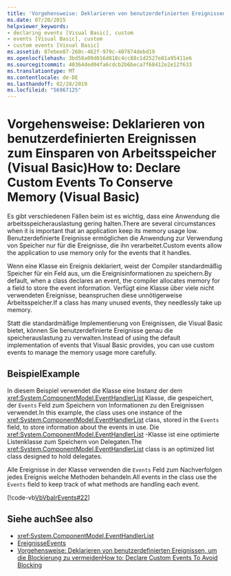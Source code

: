 ```yaml
---
title: 'Vorgehensweise: Deklarieren von benutzerdefinierten Ereignissen zum Einsparen von Arbeitsspeicher (Visual Basic)'
ms.date: 07/20/2015
helpviewer_keywords:
- declaring events [Visual Basic], custom
- events [Visual Basic], custom
- custom events [Visual Basic]
ms.assetid: 87ebee87-260c-462f-979c-407874debd19
ms.openlocfilehash: 3bd58a09d016d818c4cc88c1d2527e81a95411e6
ms.sourcegitcommit: 40364ded04fa6cdcb2b6beca7f68412e2e12f633
ms.translationtype: MT
ms.contentlocale: de-DE
ms.lasthandoff: 02/28/2019
ms.locfileid: "56967125"
---
```

# <a name="how-to-declare-custom-events-to-conserve-memory-visual-basic"></a><span data-ttu-id="849b4-102">Vorgehensweise: Deklarieren von benutzerdefinierten Ereignissen zum Einsparen von Arbeitsspeicher (Visual Basic)</span><span class="sxs-lookup"><span data-stu-id="849b4-102">How to: Declare Custom Events To Conserve Memory (Visual Basic)</span></span>
<span data-ttu-id="849b4-103">Es gibt verschiedenen Fällen beim ist es wichtig, dass eine Anwendung die arbeitsspeicherauslastung gering halten.</span><span class="sxs-lookup"><span data-stu-id="849b4-103">There are several circumstances when it is important that an application keep its memory usage low.</span></span> <span data-ttu-id="849b4-104">Benutzerdefinierte Ereignisse ermöglichen die Anwendung zur Verwendung von Speicher nur für die Ereignisse, die ihn verarbeitet.</span><span class="sxs-lookup"><span data-stu-id="849b4-104">Custom events allow the application to use memory only for the events that it handles.</span></span>  
  
 <span data-ttu-id="849b4-105">Wenn eine Klasse ein Ereignis deklariert, weist der Compiler standardmäßig Speicher für ein Feld aus, um die Ereignisinformationen zu speichern.</span><span class="sxs-lookup"><span data-stu-id="849b4-105">By default, when a class declares an event, the compiler allocates memory for a field to store the event information.</span></span> <span data-ttu-id="849b4-106">Verfügt eine Klasse über viele nicht verwendeten Ereignisse, beanspruchen diese unnötigerweise Arbeitsspeicher.</span><span class="sxs-lookup"><span data-stu-id="849b4-106">If a class has many unused events, they needlessly take up memory.</span></span>  
  
 <span data-ttu-id="849b4-107">Statt die standardmäßige Implementierung von Ereignissen, die Visual Basic bietet, können Sie benutzerdefinierte Ereignisse genau die speicherauslastung zu verwalten.</span><span class="sxs-lookup"><span data-stu-id="849b4-107">Instead of using the default implementation of events that Visual Basic provides, you can use custom events to manage the memory usage more carefully.</span></span>  
  
## <a name="example"></a><span data-ttu-id="849b4-108">Beispiel</span><span class="sxs-lookup"><span data-stu-id="849b4-108">Example</span></span>  
 <span data-ttu-id="849b4-109">In diesem Beispiel verwendet die Klasse eine Instanz der dem <xref:System.ComponentModel.EventHandlerList> Klasse, die gespeichert, der `Events` Feld zum Speichern von Informationen zu den Ereignissen verwendet.</span><span class="sxs-lookup"><span data-stu-id="849b4-109">In this example, the class uses one instance of the <xref:System.ComponentModel.EventHandlerList> class, stored in the `Events` field, to store information about the events in use.</span></span> <span data-ttu-id="849b4-110">Die <xref:System.ComponentModel.EventHandlerList> -Klasse ist eine optimierte Listenklasse zum Speichern von Delegaten.</span><span class="sxs-lookup"><span data-stu-id="849b4-110">The <xref:System.ComponentModel.EventHandlerList> class is an optimized list class designed to hold delegates.</span></span>  
  
 <span data-ttu-id="849b4-111">Alle Ereignisse in der Klasse verwenden die `Events` Feld zum Nachverfolgen jedes Ereignis welche Methoden behandeln.</span><span class="sxs-lookup"><span data-stu-id="849b4-111">All events in the class use the `Events` field to keep track of what methods are handling each event.</span></span>  
  
 [!code-vb[VbVbalrEvents#22](~/samples/snippets/visualbasic/VS_Snippets_VBCSharp/VbVbalrEvents/VB/Class1.vb#22)]  
  
## <a name="see-also"></a><span data-ttu-id="849b4-112">Siehe auch</span><span class="sxs-lookup"><span data-stu-id="849b4-112">See also</span></span>
- <xref:System.ComponentModel.EventHandlerList>
- [<span data-ttu-id="849b4-113">Ereignisse</span><span class="sxs-lookup"><span data-stu-id="849b4-113">Events</span></span>](../../../../visual-basic/programming-guide/language-features/events/index.md)
- [<span data-ttu-id="849b4-114">Vorgehensweise: Deklarieren von benutzerdefinierten Ereignissen, um die Blockierung zu vermeiden</span><span class="sxs-lookup"><span data-stu-id="849b4-114">How to: Declare Custom Events To Avoid Blocking</span></span>](../../../../visual-basic/programming-guide/language-features/events/how-to-declare-custom-events-to-avoid-blocking.md)
